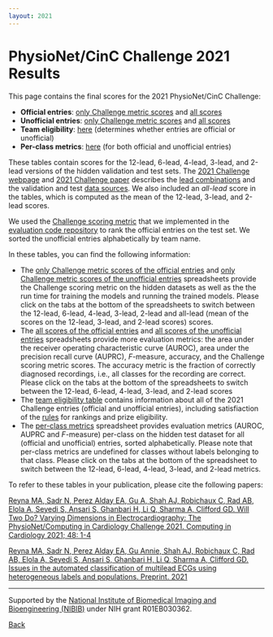 ```yaml
---
layout: 2021
---
```


# PhysioNet/CinC Challenge 2021 Results

This page contains the final scores for the 2021 PhysioNet/CinC Challenge: 
- __Official entries__: [only Challenge metric scores](https://docs.google.com/spreadsheets/d/1cTLRmSLS1_TOwx-XnY-QVoUyO2rFyPUGTHRzNm3u8EM/edit?usp=sharing) and [all scores](https://docs.google.com/spreadsheets/d/1Zf7A_w_Pn3A--jSOHinrSQ-FnJ8CrptzeHm6U9Gph4M/edit?usp=sharing)
- __Unofficial entries__: [only Challenge metric scores](https://docs.google.com/spreadsheets/d/1iMKPXDvqfyQlwhsd4N6CjKZccikhsIkSDygLEsICqsw/edit?usp=sharing) and [all scores](https://docs.google.com/spreadsheets/d/1iPDrWi1SsWUO-VNMwQK8W63iA_mJgzDN-Z-mmhaGcN4/edit?usp=sharing)
- __Team eligibility__: [here](https://docs.google.com/spreadsheets/d/1sSKA9jMp8oT2VqyX4CTirIT3m5lSohIuk5GWf-Cq8FU/edit?usp=sharing) (determines whether entries are official or unofficial)
- __Per-class metrics__: [here](https://docs.google.com/spreadsheets/d/1h8kTCOaizZCO_A9gSJs2XKOiC7RWGRRmBWSiSbw8H2Y/edit?usp=sharing) (for both official and unofficial entries)

These tables contain scores for the 12-lead, 6-lead, 4-lead, 3-lead, and 2-lead versions of the hidden validation and test sets. The [2021 Challenge webpage](../) and [2021 Challenge paper](../papers/2021ChallengePaper2021.pdf) describes the [lead combinations](../#data) and the validation and test [data sources](../#data-sources). We also included an _all-lead_ score in the tables, which is computed as the mean of the 12-lead, 3-lead, and 2-lead scores.

We used the [Challenge scoring metric](../#scoring) that we implemented in the [evaluation code repository](https://github.com/physionetchallenges/evaluation-2021) to rank the official entries on the test set. We sorted the unofficial entries alphabetically by team name.

In these tables, you can find the following information:
- The [only Challenge metric scores of the official entries](https://docs.google.com/spreadsheets/d/1cTLRmSLS1_TOwx-XnY-QVoUyO2rFyPUGTHRzNm3u8EM/edit?usp=sharing) and [only Challenge metric scores of the unofficial entries](https://docs.google.com/spreadsheets/d/1iMKPXDvqfyQlwhsd4N6CjKZccikhsIkSDygLEsICqsw/edit?usp=sharing) spreadsheets provide the Challenge scoring metric on the hidden datasets as well as the the run time for training the models and running the trained models. Please click on the tabs at the bottom of the spreadsheets to switch between the 12-lead, 6-lead, 4-lead, 3-lead, 2-lead and all-lead (mean of the scores on the 12-lead, 3-lead, and 2-lead scores) scores.
- The [all scores of the official entries](https://docs.google.com/spreadsheets/d/1Zf7A_w_Pn3A--jSOHinrSQ-FnJ8CrptzeHm6U9Gph4M/edit?usp=sharing) and [all scores of the unofficial entries](https://docs.google.com/spreadsheets/d/1iPDrWi1SsWUO-VNMwQK8W63iA_mJgzDN-Z-mmhaGcN4/edit?usp=sharing) spreadsheets provide more evaluation metrics: the area under the receiver operating characteristic curve (AUROC), area under the precision recall curve (AUPRC), _F_-measure, accuracy, and the Challenge scoring metric scores. The accuracy metric is the fraction of correctly diagnosed recordings, i.e., all classes for the recording are correct. Please click on the tabs at the bottom of the spreadsheets to switch between the 12-lead, 6-lead, 4-lead, 3-lead, and 2-lead scores
- The [team eligibility table](https://docs.google.com/spreadsheets/d/1sSKA9jMp8oT2VqyX4CTirIT3m5lSohIuk5GWf-Cq8FU/edit?usp=sharing) contains information about all of the 2021 Challenge entries (official and unofficial entries), including satisfiaction of the [rules](../#rules) for rankings and prize eligibility.
- The [per-class metrics](https://docs.google.com/spreadsheets/d/1h8kTCOaizZCO_A9gSJs2XKOiC7RWGRRmBWSiSbw8H2Y/edit?usp=sharing) spreadsheet provides evaluation metrics (AUROC, AUPRC and  _F_-measure) per-class on the hidden test dataset for all (official and unofficial) entries, sorted alphabetically. Please note that per-class metrics are undefined for classes without labels belonging to that class. Please click on the tabs at the bottom of the spreadsheet to switch between the 12-lead, 6-lead, 4-lead, 3-lead, and 2-lead metrics.

To refer to these tables in your publication, please cite the following papers:

[Reyna MA, Sadr N, Perez Alday EA, Gu A, Shah AJ, Robichaux C, Rad AB, Elola A, Seyedi S, Ansari S, Ghanbari H, Li Q, Sharma A, Clifford GD. Will Two Do? Varying Dimensions in Electrocardiography: The PhysioNet/Computing in Cardiology Challenge 2021. Computing in Cardiology 2021; 48: 1-4](2021ChallengePaperCinC.pdf)

[Reyna MA, Sadr N, Perez Alday EA, Gu Annie, Shah AJ, Robichaux C, Rad AB, Elola A, Seyedi S, Ansari S, Ghanbari H, Li Q, Sharma A, Clifford GD. Issues in the automated classification of multilead ECGs using heterogeneous labels and populations. Preprint. 2021](2021ChallengePaperPMEA.pdf)

---

Supported by the [National Institute of Biomedical Imaging and Bioengineering (NIBIB)](https://www.nibib.nih.gov/) under NIH grant R01EB030362.

[Back](../)
